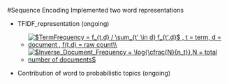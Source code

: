 #Sequence Encoding
Implemented two word representations
* TFIDF_representation (ongoing)
  
  + <a href="https://www.codecogs.com/eqnedit.php?latex=$TermFrequency&space;=&space;f_{t,d}&space;/&space;\sum_{t'&space;\in&space;d}&space;f_{t',d}$\\" target="_blank"><img src="https://latex.codecogs.com/gif.latex?$TermFrequency&space;=&space;f_{t,d}&space;/&space;\sum_{t'&space;\in&space;d}&space;f_{t',d}$\\" title="$TermFrequency = f_{t,d} / \sum_{t' \in d} f_{t',d}$ , t = term, d = document , f(t,d) = raw count\\" /></a>
  + <a href="https://www.codecogs.com/eqnedit.php?latex=$Inverse_Document_Frequency&space;=&space;\log{\cfrac{N}{n_t}}$" target="_blank"><img src="https://latex.codecogs.com/gif.latex?$InverseDocumentFrequency&space;=&space;\log{\cfrac{N}{n_t}}$" title="$Inverse_Document_Frequency = \log{\cfrac{N}{n_t}},N = total number of documents$" /></a>
* Contribution of word to probabilistic topics (ongoing)
